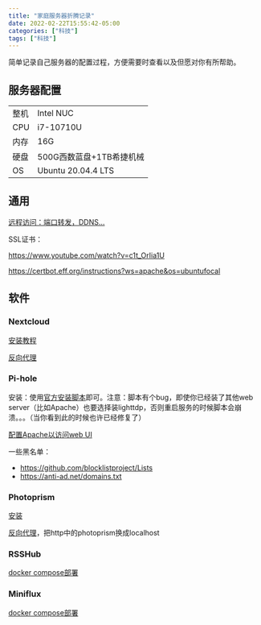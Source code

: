 ```yaml
---
title: "家庭服务器折腾记录"
date: 2022-02-22T15:55:42-05:00
categories: ["科技"]
tags: ["科技"]
---
```

简单记录自己服务器的配置过程，方便需要时查看以及但愿对你有所帮助。
<!--more-->

## 服务器配置

|||
|---|---|
|整机|Intel NUC|
|CPU|i7-10710U|
|内存|16G|
|硬盘|500G西数蓝盘+1TB希捷机械|
|OS| Ubuntu 20.04.4 LTS|

## 通用

[远程访问：端口转发，DDNS...](https://www.youtube.com/watch?v=wCJjiHp0d0w)

SSL证书：

https://www.youtube.com/watch?v=c1t_OrIia1U

https://certbot.eff.org/instructions?ws=apache&os=ubuntufocal

## 软件

### Nextcloud

[安装教程](https://www.youtube.com/watch?v=ZM1fL6ze4X8)

[反向代理](https://docs.nextcloud.com/server/latest/admin_manual/configuration_server/reverse_proxy_configuration.html)

### Pi-hole

安装：使用[官方安装脚本](https://github.com/pi-hole/pi-hole#one-step-automated-install)即可。注意：脚本有个bug，即使你已经装了其他web server（比如Apache）也要选择装lighttdp，否则重启服务的时候脚本会崩溃。。。（当你看到此的时候也许已经修复了）

[配置Apache以访问web UI](https://gist.github.com/GAS85/62b8e4851923e5ecec29cbc9b374ab18)

一些黑名单：
- https://github.com/blocklistproject/Lists
- https://anti-ad.net/domains.txt

### Photoprism

[安装](https://docs.photoprism.app/getting-started/docker-compose/)

[反向代理](https://docs.photoprism.app/getting-started/proxies/apache-2/)，把http中的photoprism换成localhost

### RSSHub

[docker compose部署](https://docs.rsshub.app/en/install/#docker-compose-deployment)

### Miniflux

[docker compose部署](https://miniflux.app/docs/installation.html#docker)

